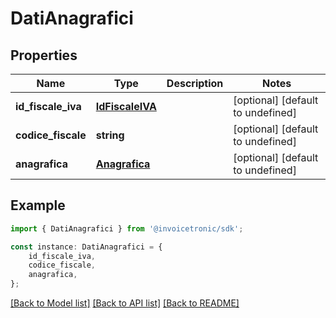 # DatiAnagrafici


## Properties

Name | Type | Description | Notes
------------ | ------------- | ------------- | -------------
**id_fiscale_iva** | [**IdFiscaleIVA**](IdFiscaleIVA.md) |  | [optional] [default to undefined]
**codice_fiscale** | **string** |  | [optional] [default to undefined]
**anagrafica** | [**Anagrafica**](Anagrafica.md) |  | [optional] [default to undefined]

## Example

```typescript
import { DatiAnagrafici } from '@invoicetronic/sdk';

const instance: DatiAnagrafici = {
    id_fiscale_iva,
    codice_fiscale,
    anagrafica,
};
```

[[Back to Model list]](../README.md#documentation-for-models) [[Back to API list]](../README.md#documentation-for-api-endpoints) [[Back to README]](../README.md)
